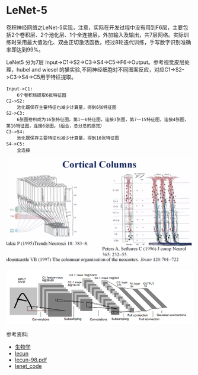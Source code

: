 # LeNet-5


卷积神经网络之LeNet-5实现，注意，实际在开发过程中没有用到F6层，主要包括2个卷积层、2个池化层、1个全连接层，外加输入及输出，共7层网络。实际训练时采用最大值池化、双曲正切激活函数，经过8轮迭代训练，手写数字识别准确率即达到99%。

LeNet5 分为7层 Input->C1->S2->C3->S4->C5->F6->Output。参考视觉皮层处理，hubel and wiesel 的猫实验,不同神经细胞对不同图案反应，对应C1->S2->C3->S4->C5用于特征提取。


    Input->C1:
        6个卷积核提取6张特征图
    C2->S2:
        池化既保存主要特征也减少计算量，得到6张特征图
    S2->C3:
        6张图卷积成为16张特征图。第1～6特征图，连接3张图，第7～15特征图，连接4张图，第16特征图，连接6张图。（组合，总分总的感觉）
    C3->S4:
        池化既保存主要特征也减少计算量，得到16张特征图
    S4->C5:
        全连接


![image](https://github.com/bensema/LeNet-5/blob/master/view.png)

![image](https://github.com/bensema/LeNet-5/blob/master/lenet-5.png)



参考资料:
 - [生物学](https://www.coursera.org/lecture/biologyconcept/1-shi-jue-huan-lu-he-dui-shi-jue-xin-hao-de-jia-gong-zheng-he-4dD7m)
 - [lecun](http://yann.lecun.com/)
 - [lecun-98.pdf](http://yann.lecun.com/exdb/publis/pdf/lecun-98.pdf)
 - [lenet_code](https://github.com/0x7dc/LeNet-5)
